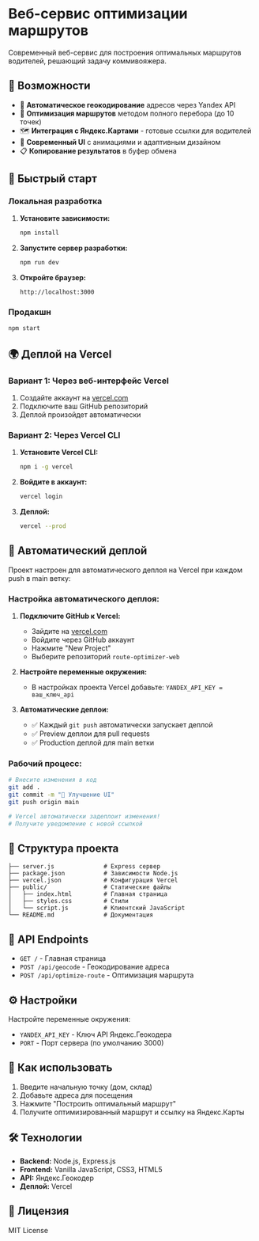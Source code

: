 # Веб-сервис оптимизации маршрутов

Современный веб-сервис для построения оптимальных маршрутов водителей, решающий задачу коммивояжера.

## 🚀 Возможности

- 📍 **Автоматическое геокодирование** адресов через Yandex API
- 🧮 **Оптимизация маршрутов** методом полного перебора (до 10 точек)
- 🗺️ **Интеграция с Яндекс.Картами** - готовые ссылки для водителей
- 💫 **Современный UI** с анимациями и адаптивным дизайном
- 📋 **Копирование результатов** в буфер обмена

## 🚀 Быстрый старт

### Локальная разработка

1. **Установите зависимости:**
   ```bash
   npm install
   ```

2. **Запустите сервер разработки:**
   ```bash
   npm run dev
   ```

3. **Откройте браузер:**
   ```
   http://localhost:3000
   ```

### Продакшн

```bash
npm start
```

## 🌍 Деплой на Vercel

### Вариант 1: Через веб-интерфейс Vercel

1. Создайте аккаунт на [vercel.com](https://vercel.com)
2. Подключите ваш GitHub репозиторий
3. Деплой произойдет автоматически

### Вариант 2: Через Vercel CLI

1. **Установите Vercel CLI:**
   ```bash
   npm i -g vercel
   ```

2. **Войдите в аккаунт:**
   ```bash
   vercel login
   ```

3. **Деплой:**
   ```bash
   vercel --prod
   ```

## 🔄 Автоматический деплой

Проект настроен для автоматического деплоя на Vercel при каждом push в main ветку:

### Настройка автоматического деплоя:

1. **Подключите GitHub к Vercel:**
   - Зайдите на [vercel.com](https://vercel.com)
   - Войдите через GitHub аккаунт
   - Нажмите "New Project"
   - Выберите репозиторий `route-optimizer-web`

2. **Настройте переменные окружения:**
   - В настройках проекта Vercel добавьте: `YANDEX_API_KEY = ваш_ключ_api`

3. **Автоматические деплои:**
   - ✅ Каждый `git push` автоматически запускает деплой
   - ✅ Preview деплои для pull requests
   - ✅ Production деплой для main ветки

### Рабочий процесс:

```bash
# Внесите изменения в код
git add .
git commit -m "🎨 Улучшение UI"
git push origin main

# Vercel автоматически задеплоит изменения!
# Получите уведомление с новой ссылкой
```

## 📁 Структура проекта

```
├── server.js              # Express сервер
├── package.json           # Зависимости Node.js
├── vercel.json            # Конфигурация Vercel
├── public/                # Статические файлы
│   ├── index.html         # Главная страница
│   ├── styles.css         # Стили
│   └── script.js          # Клиентский JavaScript
└── README.md              # Документация
```

## 🔧 API Endpoints

- `GET /` - Главная страница
- `POST /api/geocode` - Геокодирование адреса
- `POST /api/optimize-route` - Оптимизация маршрута

## ⚙️ Настройки

Настройте переменные окружения:

- `YANDEX_API_KEY` - Ключ API Яндекс.Геокодера
- `PORT` - Порт сервера (по умолчанию 3000)

## 📝 Как использовать

1. Введите начальную точку (дом, склад)
2. Добавьте адреса для посещения
3. Нажмите "Построить оптимальный маршрут"
4. Получите оптимизированный маршрут и ссылку на Яндекс.Карты

## 🛠️ Технологии

- **Backend:** Node.js, Express.js
- **Frontend:** Vanilla JavaScript, CSS3, HTML5
- **API:** Яндекс.Геокодер
- **Деплой:** Vercel

## 📄 Лицензия

MIT License 